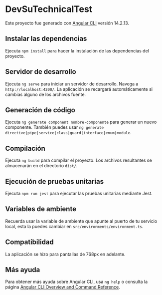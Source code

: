 # DevSuTechnicalTest

Este proyecto fue generado con [Angular CLI](https://github.com/angular/angular-cli) versión 14.2.13.

## Instalar las dependencias

Ejecuta `npm install` para hacer la instalación de las dependencias del proyecto.

## Servidor de desarrollo

Ejecuta `ng serve` para iniciar un servidor de desarrollo. Navega a `http://localhost:4200/`. La aplicación se recargará automáticamente si cambias alguno de los archivos fuente.

## Generación de código

Ejecuta `ng generate component nombre-componente` para generar un nuevo componente. También puedes usar `ng generate directive|pipe|service|class|guard|interface|enum|module`.

## Compilación

Ejecuta `ng build` para compilar el proyecto. Los archivos resultantes se almacenarán en el directorio `dist/`.

## Ejecución de pruebas unitarias

Ejecuta `npm run jest` para ejecutar las pruebas unitarias mediante Jest.

## Variables de ambiente

Recuerda usar la variable de ambiente que apunte al puerto de tu servicio local, esta la puedes cambiar en `src/environments/environment.ts`.

## Compatibilidad

La aplicación se hizo para pantallas de 768px en adelante.

## Más ayuda

Para obtener más ayuda sobre Angular CLI, usa `ng help` o consulta la página [Angular CLI Overview and Command Reference](https://angular.io/cli).
